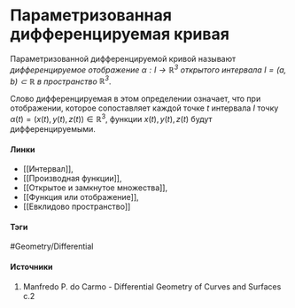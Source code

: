 # Параметризованная дифференцируемая кривая
Параметризованной дифференцируемой кривой называют *дифференцируемое отображение $\alpha:I\rightarrow\mathbb{R}^3$ открытого интервала $I=(a,b)\subset\mathbb{R}$ в пространство $\mathbb{R}^3$*.

Слово дифференцируемая в этом определении означает, что при отображении, которое сопоставляет каждой точке $t$ интервала $I$ точку $\alpha(t)=(x(t),y(t),z(t))\in\mathbb{R}^3$, функции $x(t),y(t),z(t)$ будут дифференцируемыми.


#### Линки
- [[Интервал]],
- [[Производная функции]],
- [[Открытое и замкнутое множества]],
- [[Функция или отображение]],
- [[Евклидово пространство]]
#### Тэги
 #Geometry/Differential
#### Источники
 1. Manfredo P. do Carmo - Differential Geometry of Curves and Surfaces с.2